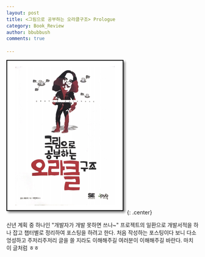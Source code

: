 ```yaml
---
layout: post
title: <그림으로 공부하는 오라클구조> Prologue
category: Book_Review
author: bbubbush
comments: true

---
```

![그림으로 공부하는 오라클구조 표지](/assets/img/book_review/01_oracle_architecture/prologue_01.png){: .center}

신년 계획 중 하나인 "개발자가 개발 못하면 쓰나~" 프로젝트의 일환으로 개발서적을 하나 잡고 챕터별로 정리하여 포스팅을 하려고 한다. 처음 작성하는 포스팅이다 보니 다소 엉성하고 주저리주저리 글을 쓸 지라도 이해해주길 여러분이 이해해주길 바란다. 마치 이 글처럼 ㅎㅎ



